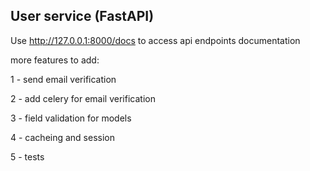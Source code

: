 ## User service (FastAPI)

Use http://127.0.0.1:8000/docs to access api endpoints documentation

more features to add:

1 - send email verification

2 - add celery for email verification

3 - field validation for models

4 - cacheing and session

5 - tests
